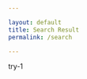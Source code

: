```yaml
---

layout: default
title: Search Result
permalink: /search

---
```


try-1

<script async src="https://cse.google.com/cse.js?cx=10c8c4b89d747daac"></script>

<div class="gcse-searchbox"></div> <div class="gcse-searchresults"></div>

